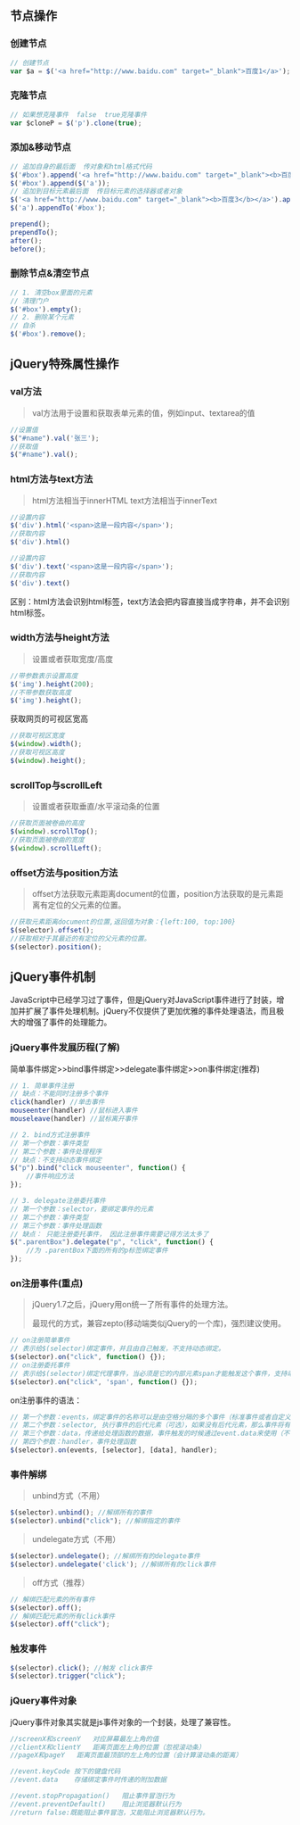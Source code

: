 ## 节点操作

### 创建节点

```javascript
// 创建节点
var $a = $('<a href="http://www.baidu.com" target="_blank">百度1</a>');
```



### 克隆节点

```javascript
// 如果想克隆事件  false  true克隆事件
var $cloneP = $('p').clone(true);
```



### 添加&移动节点

```javascript
// 追加自身的最后面  传对象和html格式代码
$('#box').append('<a href="http://www.baidu.com" target="_blank"><b>百度3</b></a>');
$('#box').append($('a'));
// 追加到目标元素最后面  传目标元素的选择器或者对象
$('<a href="http://www.baidu.com" target="_blank"><b>百度3</b></a>').appendTo($('#box'));
$('a').appendTo('#box');

prepend();
prependTo();
after();
before();
```



### 删除节点&清空节点

```javascript
// 1. 清空box里面的元素
// 清理门户
$('#box').empty();
// 2. 删除某个元素
// 自杀
$('#box').remove();
```



## jQuery特殊属性操作

### val方法

> val方法用于设置和获取表单元素的值，例如input、textarea的值

```javascript
//设置值
$("#name").val('张三');
//获取值
$("#name").val();
```



### html方法与text方法

> html方法相当于innerHTML text方法相当于innerText

```javascript
//设置内容
$('div').html('<span>这是一段内容</span>');
//获取内容
$('div').html()

//设置内容
$('div').text('<span>这是一段内容</span>');
//获取内容
$('div').text()
```

区别：html方法会识别html标签，text方法会把内容直接当成字符串，并不会识别html标签。

### width方法与height方法

> 设置或者获取宽度/高度

```javascript
//带参数表示设置高度
$('img').height(200);
//不带参数获取高度
$('img').height();
```

获取网页的可视区宽高

```javascript
//获取可视区宽度
$(window).width();
//获取可视区高度
$(window).height();
```



### scrollTop与scrollLeft

> 设置或者获取垂直/水平滚动条的位置

```javascript
//获取页面被卷曲的高度
$(window).scrollTop();
//获取页面被卷曲的宽度
$(window).scrollLeft();
```



### offset方法与position方法

> offset方法获取元素距离document的位置，position方法获取的是元素距离有定位的父元素的位置。

```javascript
//获取元素距离document的位置,返回值为对象：{left:100, top:100}
$(selector).offset();
//获取相对于其最近的有定位的父元素的位置。
$(selector).position();
```



## jQuery事件机制

JavaScript中已经学习过了事件，但是jQuery对JavaScript事件进行了封装，增加并扩展了事件处理机制。jQuery不仅提供了更加优雅的事件处理语法，而且极大的增强了事件的处理能力。

### jQuery事件发展历程(了解)

简单事件绑定>>bind事件绑定>>delegate事件绑定>>on事件绑定(推荐)

```javascript
// 1. 简单事件注册
// 缺点：不能同时注册多个事件
click(handler) //单击事件
mouseenter(handler) //鼠标进入事件
mouseleave(handler) //鼠标离开事件

// 2. bind方式注册事件
// 第一个参数：事件类型
// 第二个参数：事件处理程序
// 缺点：不支持动态事件绑定
$("p").bind("click mouseenter", function() {
    //事件响应方法
});

// 3. delegate注册委托事件
// 第一个参数：selector，要绑定事件的元素
// 第二个参数：事件类型
// 第三个参数：事件处理函数
// 缺点： 只能注册委托事件， 因此注册事件需要记得方法太多了
$(".parentBox").delegate("p", "click", function() {
    //为 .parentBox下面的所有的p标签绑定事件
});
```



### on注册事件(重点)

> jQuery1.7之后，jQuery用on统一了所有事件的处理方法。
>
> 最现代的方式，兼容zepto(移动端类似jQuery的一个库)，强烈建议使用。

```javascript
// on注册简单事件
// 表示给$(selector)绑定事件，并且由自己触发，不支持动态绑定。
$(selector).on("click", function() {});
// on注册委托事件
// 表示给$(selector)绑定代理事件，当必须是它的内部元素span才能触发这个事件，支持动态绑定
$(selector).on("click", 'span', function() {});
```

on注册事件的语法：

```javascript
// 第一个参数：events，绑定事件的名称可以是由空格分隔的多个事件（标准事件或者自定义事件）
// 第二个参数：selector, 执行事件的后代元素（可选），如果没有后代元素，那么事件将有自己执行。
// 第三个参数：data，传递给处理函数的数据，事件触发的时候通过event.data来使用（不常使用）
// 第四个参数：handler，事件处理函数
$(selector).on(events, [selector], [data], handler);
```



### 事件解绑

> unbind方式（不用）

```javascript
$(selector).unbind(); //解绑所有的事件
$(selector).unbind("click"); //解绑指定的事件
```

> undelegate方式（不用）

```javascript
$(selector).undelegate(); //解绑所有的delegate事件
$(selector).undelegate('click'); //解绑所有的click事件
```

> off方式（推荐）

```javascript
// 解绑匹配元素的所有事件
$(selector).off();
// 解绑匹配元素的所有click事件
$(selector).off("click");
```



### 触发事件

```javascript
$(selector).click(); //触发 click事件
$(selector).trigger("click");
```



### jQuery事件对象

jQuery事件对象其实就是js事件对象的一个封装，处理了兼容性。

```javascript
//screenX和screenY	对应屏幕最左上角的值
//clientX和clientY	距离页面左上角的位置（忽视滚动条）
//pageX和pageY	距离页面最顶部的左上角的位置（会计算滚动条的距离）

//event.keyCode	按下的键盘代码
//event.data	存储绑定事件时传递的附加数据

//event.stopPropagation()	阻止事件冒泡行为
//event.preventDefault()	阻止浏览器默认行为
//return false:既能阻止事件冒泡，又能阻止浏览器默认行为。
```



